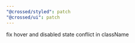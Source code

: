 ```yaml
---
"@crossed/styled": patch
"@crossed/ui": patch
---
```


fix hover and disabled state conflict in className
